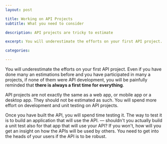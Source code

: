 ```yaml
---
layout: post

title: Working on API Projects
subtitle: What you need to consider

description: API projects are tricky to estimate

excerpt: You will underestimate the efforts on your first API project. Even if you have done many an estimations before and you have participated in many a projects, if none of them were API development, you will be painfully reminded that <strong>there is always a first time for everything</strong>.  

categories: 

---
```


You will underestimate the efforts on your first API project. Even if you have done many an estimations before and you have participated in many a projects, if none of them were API development, you will be painfully reminded that **there is always a first time for everything**.  

API projects are not exactly the same as a web app, or mobile app or a desktop app. They should not be estimated as such. You will spend more effort on development and unit testing on API projects.  

Once you have built the API, you will spend time testing it. The way to test it is to build an application that will use the API. &mdash; shouldn't you actually build a unit test also for that app that will use your API? If you won't, how will you get an insight on how the APIs will be used by others. You need to get into the heads of your users if the API is to be robust. 

